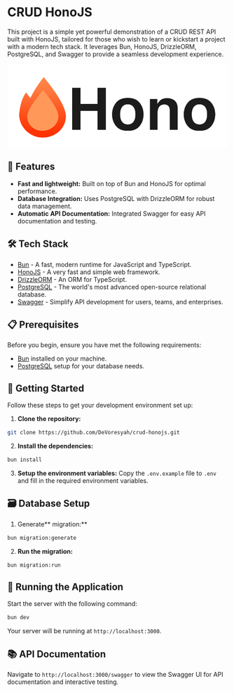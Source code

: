 # CRUD HonoJS

This project is a simple yet powerful demonstration of a CRUD REST API built with HonoJS, tailored for those who wish to learn or kickstart a project with a modern tech stack. It leverages Bun, HonoJS, DrizzleORM, PostgreSQL, and Swagger to provide a seamless development experience.

![HonoJS Logo](https://raw.githubusercontent.com/honojs/hono/main/docs/images/hono-title.png)

## 🚀 Features

- **Fast and lightweight:** Built on top of Bun and HonoJS for optimal performance.
- **Database Integration:** Uses PostgreSQL with DrizzleORM for robust data management.
- **Automatic API Documentation:** Integrated Swagger for easy API documentation and testing.

## 🛠 Tech Stack

- [Bun](https://bun.sh) - A fast, modern runtime for JavaScript and TypeScript.
- [HonoJS](https://hono.dev/) - A very fast and simple web framework.
- [DrizzleORM](https://orm.drizzle.team/) - An ORM for TypeScript.
- [PostgreSQL](https://www.postgresql.org) - The world's most advanced open-source relational database.
- [Swagger](https://swagger.io) - Simplify API development for users, teams, and enterprises.

## 📋 Prerequisites

Before you begin, ensure you have met the following requirements:

- [Bun](https://bun.sh) installed on your machine.
- [PostgreSQL](https://www.postgresql.org) setup for your database needs.

## 🏁 Getting Started

Follow these steps to get your development environment set up:

1. **Clone the repository:**

```bash
git clone https://github.com/DeVoresyah/crud-honojs.git
```

2. **Install the dependencies:**

```bash
bun install
```

3. **Setup the environment variables:**
   Copy the `.env.example` file to `.env` and fill in the required environment variables.

## 🗃 Database Setup

1. Generate** migration:**

```bash
bun migration:generate
```

2. **Run the migration:**

```bash
bun migration:run
```

## 🚀 Running the Application

Start the server with the following command:

```bash
bun dev
```

Your server will be running at `http://localhost:3000`.

## 📚 API Documentation

Navigate to `http://localhost:3000/swagger` to view the Swagger UI for API documentation and interactive testing.
